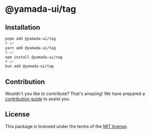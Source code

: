 # @yamada-ui/tag

## Installation

```sh
pnpm add @yamada-ui/tag
# or
yarn add @yamada-ui/tag
# or
npm install @yamada-ui/tag
# or
bun add @yamada-ui/tag
```

## Contribution

Wouldn't you like to contribute? That's amazing! We have prepared a [contribution guide](https://github.com/yamada-ui/yamada-ui/blob/main/CONTRIBUTING.md) to assist you.

## License

This package is licensed under the terms of the
[MIT license](https://github.com/yamada-ui/yamada-ui/blob/main/LICENSE).
